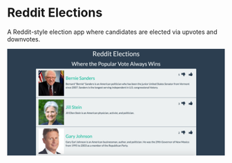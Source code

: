 # Reddit Elections

A Reddit-style election app where candidates are elected via upvotes and downvotes.

![Screenshot](screenshot.png)
